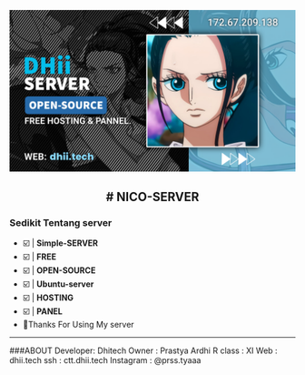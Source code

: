 <p align="center">
<img src="Dhii Server [9DB0526].png">
</p>

<h2 align="center"># NICO-SERVER</h2>

### Sedikit Tentang server
- ☑️ | **Simple-SERVER** 
- ☑️ | **FREE** 
- ☑️ | **OPEN-SOURCE**
- ☑️ | **Ubuntu-server**
- ☑️ | **HOSTING**
- ☑️ | **PANEL**
- 🦾Thanks For Using My server
-----------
###ABOUT
Developer: Dhitech
Owner : Prastya Ardhi R
class : XI
Web : dhii.tech
ssh : ctt.dhii.tech
Instagram : @prss.tyaaa


